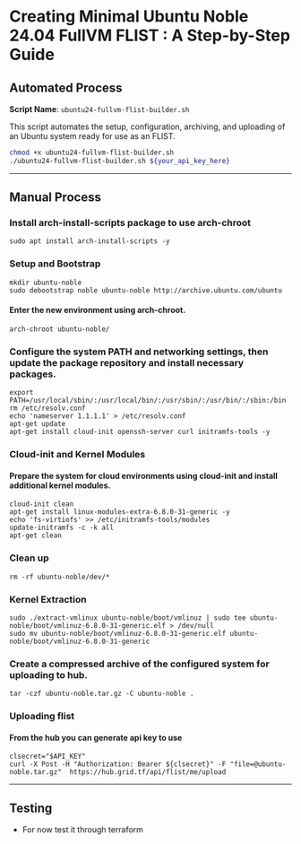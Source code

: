 # Creating Minimal Ubuntu Noble 24.04 FullVM FLIST : A Step-by-Step Guide

## Automated Process

**Script Name**: `ubuntu24-fullvm-flist-builder.sh`

This script automates the setup, configuration, archiving, and uploading of an Ubuntu system ready for use as an FLIST.

```bash
chmod +x ubuntu24-fullvm-flist-builder.sh
./ubuntu24-fullvm-flist-builder.sh ${your_api_key_here}
```
---
## Manual Process

### Install arch-install-scripts package to use arch-chroot
```
sudo apt install arch-install-scripts -y
```

### Setup and Bootstrap
```
mkdir ubuntu-noble
sudo debootstrap noble ubuntu-noble http://archive.ubuntu.com/ubuntu
```
#### Enter the new environment using arch-chroot.
```
arch-chroot ubuntu-noble/
```

### Configure the system PATH and networking settings, then update the package repository and install necessary packages.
```
export PATH=/usr/local/sbin/:/usr/local/bin/:/usr/sbin/:/usr/bin/:/sbin:/bin
rm /etc/resolv.conf
echo 'nameserver 1.1.1.1' > /etc/resolv.conf
apt-get update
apt-get install cloud-init openssh-server curl initramfs-tools -y
```

### Cloud-init and Kernel Modules
#### Prepare the system for cloud environments using cloud-init and install additional kernel modules.
```
cloud-init clean
apt-get install linux-modules-extra-6.8.0-31-generic -y
echo 'fs-virtiofs' >> /etc/initramfs-tools/modules
update-initramfs -c -k all
apt-get clean
```

### Clean up
```
rm -rf ubuntu-noble/dev/*
```

### Kernel Extraction
```
sudo ./extract-vmlinux ubuntu-noble/boot/vmlinuz | sudo tee ubuntu-noble/boot/vmlinuz-6.8.0-31-generic.elf > /dev/null
sudo mv ubuntu-noble/boot/vmlinuz-6.8.0-31-generic.elf ubuntu-noble/boot/vmlinuz-6.8.0-31-generic
```

### Create a compressed archive of the configured system for uploading to hub.
```
tar -czf ubuntu-noble.tar.gz -C ubuntu-noble .
```

### Uploading flist
#### From the hub you can generate api key to use
```
clsecret="$API_KEY"
curl -X Post -H "Authorization: Bearer ${clsecret}" -F "file=@ubuntu-noble.tar.gz"  https://hub.grid.tf/api/flist/me/upload
```
---

## Testing 
 - For now test it through terraform 
